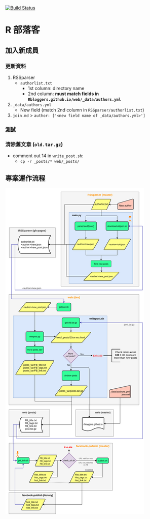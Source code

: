 [![Build Status](https://travis-ci.org/Rbloggers/Rbloggers.github.io.svg?branch=dev)](https://travis-ci.org/Rbloggers/Rbloggers.github.io)

# R 部落客

## 加入新成員

### 更新資料
1. RSSparser
    - `authorlist.txt`
        - 1st column: directory name
        - 2nd column: **must match fields in  `Rbloggers.github.io/web/_data/authors.yml`**
1. `_data/authors.yml`
    - New field (match 2nd column in `RSSparser/authorlist.txt`)
1. `join.md` > `author: ['<new field name of _data/authors.yml>']`

### [測試](./test)

### 清除舊文章 (`old.tar.gz`)

- comment out 14 in `write_post.sh`:
    - `cp -r _posts/* web/_posts/`



## 專案運作流程
![R 部落客 Flow](Rblog.png)
